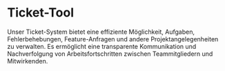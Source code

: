 # Ticket-Tool
Unser Ticket-System bietet eine effiziente Möglichkeit, Aufgaben, Fehlerbehebungen, Feature-Anfragen und andere Projektangelegenheiten zu verwalten. Es ermöglicht eine transparente Kommunikation und Nachverfolgung von Arbeitsfortschritten zwischen Teammitgliedern und Mitwirkenden.
